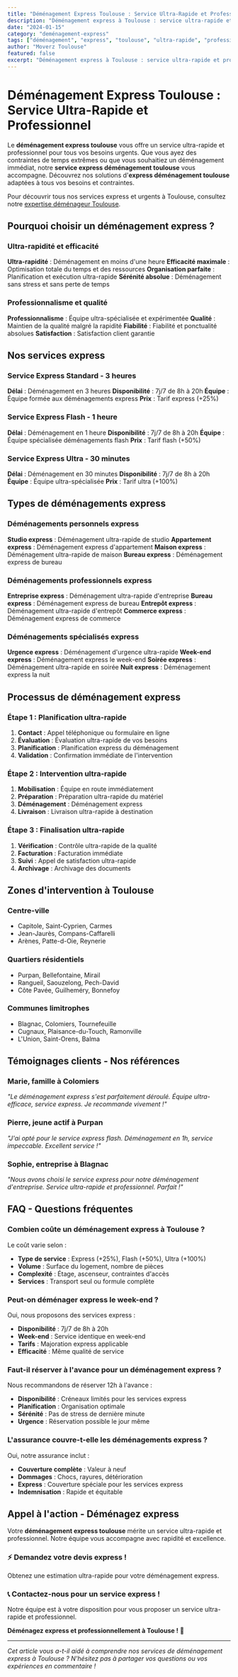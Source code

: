 ```yaml
---
title: "Déménagement Express Toulouse : Service Ultra-Rapide et Professionnel"
description: "Déménagement express à Toulouse : service ultra-rapide et professionnel. Intervention immédiate, équipe spécialisée, résultat garanti. Devis gratuit."
date: "2024-01-15"
category: "deménagement-express"
tags: ["déménagement", "express", "toulouse", "ultra-rapide", "professionnel"]
author: "Moverz Toulouse"
featured: false
excerpt: "Déménagement express à Toulouse : service ultra-rapide et professionnel. Intervention immédiate, équipe spécialisée, résultat garanti."
---
```


# Déménagement Express Toulouse : Service Ultra-Rapide et Professionnel

Le **déménagement express toulouse** vous offre un service ultra-rapide et professionnel pour tous vos besoins urgents. Que vous ayez des contraintes de temps extrêmes ou que vous souhaitiez un déménagement immédiat, notre **service express déménagement toulouse** vous accompagne. Découvrez nos solutions d'**express déménagement toulouse** adaptées à tous vos besoins et contraintes.

Pour découvrir tous nos services express et urgents à Toulouse, consultez notre [expertise déménageur Toulouse](/blog/demenageur-toulouse).

## Pourquoi choisir un déménagement express ?

### Ultra-rapidité et efficacité

**Ultra-rapidité** : Déménagement en moins d'une heure
**Efficacité maximale** : Optimisation totale du temps et des ressources
**Organisation parfaite** : Planification et exécution ultra-rapide
**Sérénité absolue** : Déménagement sans stress et sans perte de temps

### Professionnalisme et qualité

**Professionnalisme** : Équipe ultra-spécialisée et expérimentée
**Qualité** : Maintien de la qualité malgré la rapidité
**Fiabilité** : Fiabilité et ponctualité absolues
**Satisfaction** : Satisfaction client garantie

## Nos services express

### Service Express Standard - 3 heures

**Délai** : Déménagement en 3 heures
**Disponibilité** : 7j/7 de 8h à 20h
**Équipe** : Équipe formée aux déménagements express
**Prix** : Tarif express (+25%)

### Service Express Flash - 1 heure

**Délai** : Déménagement en 1 heure
**Disponibilité** : 7j/7 de 8h à 20h
**Équipe** : Équipe spécialisée déménagements flash
**Prix** : Tarif flash (+50%)

### Service Express Ultra - 30 minutes

**Délai** : Déménagement en 30 minutes
**Disponibilité** : 7j/7 de 8h à 20h
**Équipe** : Équipe ultra-spécialisée
**Prix** : Tarif ultra (+100%)

## Types de déménagements express

### Déménagements personnels express

**Studio express** : Déménagement ultra-rapide de studio
**Appartement express** : Déménagement express d'appartement
**Maison express** : Déménagement ultra-rapide de maison
**Bureau express** : Déménagement express de bureau

### Déménagements professionnels express

**Entreprise express** : Déménagement ultra-rapide d'entreprise
**Bureau express** : Déménagement express de bureau
**Entrepôt express** : Déménagement ultra-rapide d'entrepôt
**Commerce express** : Déménagement express de commerce

### Déménagements spécialisés express

**Urgence express** : Déménagement d'urgence ultra-rapide
**Week-end express** : Déménagement express le week-end
**Soirée express** : Déménagement ultra-rapide en soirée
**Nuit express** : Déménagement express la nuit

## Processus de déménagement express

### Étape 1 : Planification ultra-rapide

1. **Contact** : Appel téléphonique ou formulaire en ligne
2. **Évaluation** : Évaluation ultra-rapide de vos besoins
3. **Planification** : Planification express du déménagement
4. **Validation** : Confirmation immédiate de l'intervention

### Étape 2 : Intervention ultra-rapide

1. **Mobilisation** : Équipe en route immédiatement
2. **Préparation** : Préparation ultra-rapide du matériel
3. **Déménagement** : Déménagement express
4. **Livraison** : Livraison ultra-rapide à destination

### Étape 3 : Finalisation ultra-rapide

1. **Vérification** : Contrôle ultra-rapide de la qualité
2. **Facturation** : Facturation immédiate
3. **Suivi** : Appel de satisfaction ultra-rapide
4. **Archivage** : Archivage des documents

## Zones d'intervention à Toulouse

### Centre-ville
- Capitole, Saint-Cyprien, Carmes
- Jean-Jaurès, Compans-Caffarelli
- Arènes, Patte-d-Oie, Reynerie

### Quartiers résidentiels
- Purpan, Bellefontaine, Mirail
- Rangueil, Saouzelong, Pech-David
- Côte Pavée, Guilheméry, Bonnefoy

### Communes limitrophes
- Blagnac, Colomiers, Tournefeuille
- Cugnaux, Plaisance-du-Touch, Ramonville
- L'Union, Saint-Orens, Balma

## Témoignages clients - Nos références

### Marie, famille à Colomiers
*"Le déménagement express s'est parfaitement déroulé. Équipe ultra-efficace, service express. Je recommande vivement !"*

### Pierre, jeune actif à Purpan
*"J'ai opté pour le service express flash. Déménagement en 1h, service impeccable. Excellent service !"*

### Sophie, entreprise à Blagnac
*"Nous avons choisi le service express pour notre déménagement d'entreprise. Service ultra-rapide et professionnel. Parfait !"*

## FAQ - Questions fréquentes

### Combien coûte un déménagement express à Toulouse ?

Le coût varie selon :
- **Type de service** : Express (+25%), Flash (+50%), Ultra (+100%)
- **Volume** : Surface du logement, nombre de pièces
- **Complexité** : Étage, ascenseur, contraintes d'accès
- **Services** : Transport seul ou formule complète

### Peut-on déménager express le week-end ?

Oui, nous proposons des services express :
- **Disponibilité** : 7j/7 de 8h à 20h
- **Week-end** : Service identique en week-end
- **Tarifs** : Majoration express applicable
- **Efficacité** : Même qualité de service

### Faut-il réserver à l'avance pour un déménagement express ?

Nous recommandons de réserver 12h à l'avance :
- **Disponibilité** : Créneaux limités pour les services express
- **Planification** : Organisation optimale
- **Sérénité** : Pas de stress de dernière minute
- **Urgence** : Réservation possible le jour même

### L'assurance couvre-t-elle les déménagements express ?

Oui, notre assurance inclut :
- **Couverture complète** : Valeur à neuf
- **Dommages** : Chocs, rayures, détérioration
- **Express** : Couverture spéciale pour les services express
- **Indemnisation** : Rapide et équitable

## Appel à l'action - Déménagez express

Votre **déménagement express toulouse** mérite un service ultra-rapide et professionnel. Notre équipe vous accompagne avec rapidité et excellence.

### ⚡ **Demandez votre devis express !**

Obtenez une estimation ultra-rapide pour votre déménagement express.

### 📞 **Contactez-nous pour un service express !**

Notre équipe est à votre disposition pour vous proposer un service ultra-rapide et professionnel.

**Déménagez express et professionnellement à Toulouse !** 🚚

---

*Cet article vous a-t-il aidé à comprendre nos services de déménagement express à Toulouse ? N'hésitez pas à partager vos questions ou vos expériences en commentaire !*

